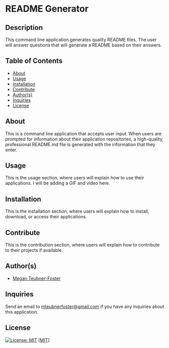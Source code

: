 # README Generator

## Description
This command line application generates quality README files. The user will answer questions that will generate a README based on their answers.

## Table of Contents
- [About](#about)
- [Usage](#usage)
- [Installation](#installation)
- [Contribute](#contribute)
- [Author(s)](#author(s))
- [Inquiries](#inquiries)
- [License](#license)

## About
This is a command line application that accepts user input. When users are prompted for information about their application repositories, a high-quality, professional README.md file is generated with the information that they enter.

## Usage
This is the usage section, where users will explain how to use their applications. I will be adding a GIF and video here.

## Installation
This is the installation section, where users will explain how to install, download, or access their applications. 

## Contribute
This is the contribution section, where users will explain how to contribute to their projects if available.

## Author(s)
- [Megan Teubner-Foster](https://www.github.com/mteubnerfoster)

## Inquiries
Send an email to mteubnerfoster@gmail.com if you have any inquiries about this application.

## License
[![License: MIT](https://img.shields.io/badge/License-MIT-yellow.svg)](https://opensource.org/licenses/MIT)
[[MIT](https://opensource.org/licenses/MIT)]

